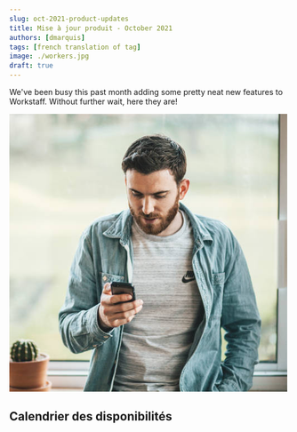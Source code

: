 ```yaml
---
slug: oct-2021-product-updates
title: Mise à jour produit - October 2021
authors: [dmarquis]
tags: [french translation of tag]
image: ./workers.jpg
draft: true
---
```


We've been busy this past month adding some pretty neat new features to Workstaff. Without further wait, here they are!

<!--truncate-->
![Alt text](./workers.jpg "title")


## Calendrier des disponibilités
